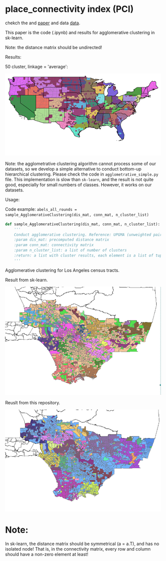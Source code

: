 

# place_connectivity index (PCI)

chekch the and [paper](https://arxiv.org/abs/2102.03991) and data [data](https://github.com/GIBDUSC/Place-Connectivity-Index).

This paper is the code (.ipynb) and results for agglomerative clustering in sk-learn.

Note: the distance matrix should be undirected!

Results:

50 cluster, linkage = 'average':

![](50_average.png)


Note: the agglometrative clustering algorithm cannot process some of our datasets, so we develop a simple alternative 
to conduct bottom-up hierarchical clustering. Please check the code in `agglometrative_simple.py` file. This implementation is 
slow than `sk-learn`, and the result is not quite good, especially for small numbers of classes. However, it works on our datasets.

Usage:

Code example: `abels_all_rounds = sample_AgglomerativeClustering(dis_mat, conn_mat, n_cluster_list)`
```python
def sample_AgglomerativeClustering(dis_mat, conn_mat, n_cluster_list):
    '''
    Conduct agglomerative clustering. Reference: UPGMA (unweighted pair group method with arithmetic mean), https://en.wikipedia.org/wiki/UPGMA.
    :param dis_mat: precomputed distance matrix
    :param conn_mat: connectivity matrix
    :param n_cluster_list: a list of number of clusters
    :return: a list with cluster results, each element is a list of tuple (node.index, label).
    '''
```

Agglomerative clustering for Los Angeles census tracts.

Result from sk-learn.

![](sk-60.png)

Reuslt from this repository.

![](h-60.png)

# Note:

In sk-learn, the distance matrix should be symmetrical (a = a.T), and has no isolated node! That is, in the connectivity 
matrix, every row and column should have a non-zero element at least!